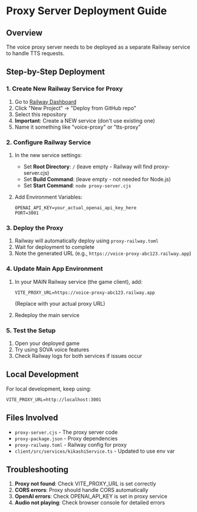 # Proxy Server Deployment Guide

## Overview
The voice proxy server needs to be deployed as a separate Railway service to handle TTS requests.

## Step-by-Step Deployment

### 1. Create New Railway Service for Proxy

1. Go to [Railway Dashboard](https://railway.app/dashboard)
2. Click "New Project" → "Deploy from GitHub repo"
3. Select this repository
4. **Important**: Create a NEW service (don't use existing one)
5. Name it something like "voice-proxy" or "tts-proxy"

### 2. Configure Railway Service

1. In the new service settings:
   - Set **Root Directory**: `/` (leave empty - Railway will find proxy-server.cjs)
   - Set **Build Command**: (leave empty - not needed for Node.js)
   - Set **Start Command**: `node proxy-server.cjs`

2. Add Environment Variables:
   ```
   OPENAI_API_KEY=your_actual_openai_api_key_here
   PORT=3001
   ```

### 3. Deploy the Proxy

1. Railway will automatically deploy using `proxy-railway.toml`
2. Wait for deployment to complete
3. Note the generated URL (e.g., `https://voice-proxy-abc123.railway.app`)

### 4. Update Main App Environment

1. In your MAIN Railway service (the game client), add:
   ```
   VITE_PROXY_URL=https://voice-proxy-abc123.railway.app
   ```
   (Replace with your actual proxy URL)

2. Redeploy the main service

### 5. Test the Setup

1. Open your deployed game
2. Try using SOVA voice features
3. Check Railway logs for both services if issues occur

## Local Development

For local development, keep using:
```
VITE_PROXY_URL=http://localhost:3001
```

## Files Involved

- `proxy-server.cjs` - The proxy server code
- `proxy-package.json` - Proxy dependencies
- `proxy-railway.toml` - Railway config for proxy
- `client/src/services/kikashiService.ts` - Updated to use env var

## Troubleshooting

1. **Proxy not found**: Check VITE_PROXY_URL is set correctly
2. **CORS errors**: Proxy should handle CORS automatically
3. **OpenAI errors**: Check OPENAI_API_KEY is set in proxy service
4. **Audio not playing**: Check browser console for detailed errors 
